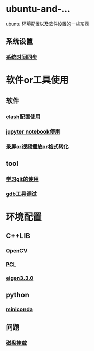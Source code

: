 # ubuntu-and-...
ubuntu 环境配置以及软件设置的一些东西
## 系统设置
### [系统时间同步](https://github.com/2hanhan/ubuntu-and-.../blob/main/settime.sh)
# 软件or工具使用
## 软件
### [clash配置使用](https://github.com/2hanhan/ubuntu-and-.../blob/main/clash.md)
### [jupyter notebook使用](https://github.com/2hanhan/ubuntu-and-.../blob/main/jupyter%20notebook.md)
### [录屏or视频播放or格式转化](https://github.com/2hanhan/ubuntu-and-.../blob/main/aboutvideo.md)
## tool
### [学习git的使用](https://github.com/2hanhan/ubuntu-and-.../blob/main/trygit.md)
### [gdb工具调试](https://github.com/2hanhan/ubuntu-and-.../blob/main/gdb.sh)

# 环境配置
## C++LIB
### [OpenCV](https://github.com/2hanhan/ubuntu-and-.../blob/main/OpenCV_3-4-1.sh)
### [PCL](https://github.com/2hanhan/ubuntu-and-.../blob/main/pcl.sh)
### [eigen3.3.0](https://github.com/2hanhan/ubuntu-and-.../blob/main/eigen3.3.0.sh)
## python
### [miniconda](https://github.com/2hanhan/ubuntu-and-.../blob/main/miniconda.md)
## 问题
### [磁盘挂载](https://github.com/2hanhan/ubuntu-and-.../blob/main/fdisk.sh)
